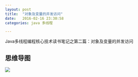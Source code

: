 ```yaml
---
layout: post
title:  "对象及变量的并发访问"
date:   2016-02-16 23:30:58
categories: java 多线程

---
```


Java多线程编程核心技术读书笔记之第二篇：对象及变量的并发访问

## 思维导图
![](http://7xt310.com1.z0.glb.clouddn.com/%E5%AF%B9%E8%B1%A1%E5%8F%8A%E5%8F%98%E9%87%8F%E7%9A%84%E5%B9%B6%E5%8F%91%E8%AE%BF%E9%97%AE.png)
